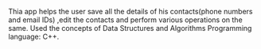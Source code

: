 Thia app helps the user save all the details of his contacts(phone numbers and email IDs) ,edit the contacts and perform various operations on the same.
Used the concepts of Data Structures and Algorithms
Programming language: C++.
